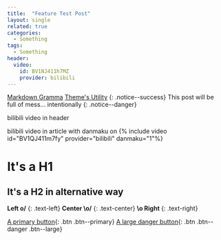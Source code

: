```yaml
---
title:  "Feature Test Post"
layout: single
related: true
categories: 
  - Something
tags:
  - Something
header:
  video: 
    id: BV1NJ411h7MZ
    provider: bilibili
---
```

[Markdown Gramma](https://github.com/adam-p/markdown-here/wiki/Markdown-Cheatsheet#links)
[Theme's Utility](https://mmistakes.github.io/minimal-mistakes/docs/utility-classes/)
{: .notice--success}
This post will be full of mess... intentionally
{: .notice--danger}


bilibili video in header

bilibili video in article with danmaku on
{% include video id="BV1QJ411m7fy" provider="bilibili" danmaku="1"%}

# It's a H1

It's a H2 in alternative way
-----

**Left o/**
{: .text-left}
**Center \\o/**
{: .text-center}
**\\o Right**
{: .text-right}

[A primary button](#link){: .btn .btn--primary}
[A large danger button](#link){: .btn .btn--danger .btn--large}